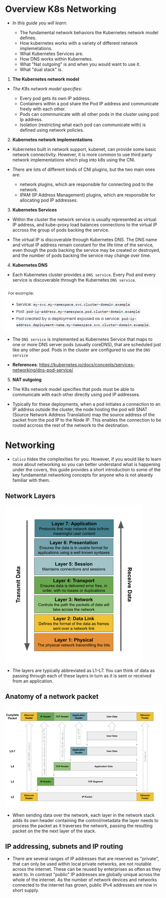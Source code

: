 # Overview K8s Networking


- *In this guide you will learn:*

  + The fundamental network behaviors the Kubernetes network model defines.
  + How kubernetes works with a variety of different network implemetations.
  + What Kubernetes Services are.
  + How DNS works within Kubernetes.
  + What "Nat outgoing" is and when you would want to use it.
  + What "dual stack" is.

1. **The Kubernetes network model**

- *The K8s network model specifies:*

  + Every pod gets its own IP address.
  + Containers within a pod share the Pod IP address and communicate freely with each other.
  + Pods can commnunicate with all other pods in the cluster using pod Ip address.
  + Isolation (restricting what each pod can communicate with) is defined using network policies.

2. **Kubernetes network implementations**

- Kubernetes built in network support, kubenet, can provide some basic network connectivity. However, it is more common to use third party network implementations which plug into k8s using the CNI.

- There are lots of different kinds of CNI plugins, but the two main ones are:
  + network plugins, which are responsible for connecting pod to the network.
  + IPAM (IP Address Management) plugins, which are responsible for allocating pod IP addresses.


3. **Kubernetes Services**

- Within the cluster the network service is usually represented as virtual IP address, and kube-proxy load balances connections to the virtual IP accross the group of pods backing the service.

- The virtual IP is discoverable through Kubernetes DNS. The DNS name and virtual IP address remain constant for the life time of the service, even though the pods backing the service may be created or destroyed, and the number of pods backing the service may change over time.

4. **Kubernetes DNS**

- Each Kubernetes cluster provides a `DNS service`. Every Pod and every service is discoverable through the Kubernetes `DNS service`.


![Service](../Image/service.png)

- The `DNS service` is implemented as Kubernetes Service that maps to one or more DNS server pods (usually coreDNS), that are scheduled just like any other pod. Pods in the cluster are configured to use the `DNS service`

- **References**: https://kubernetes.io/docs/concepts/services-networking/dns-pod-service/


5. **NAT outgoing**

- The K8s network model specifies that pods must be able to communicate with each other directly using pod IP addresses. 

- Typically for these deployments, when a pod initiates a connection to an IP address outside the cluster, the node hosting the pod  will SNAT (Source Network Address Translation) map the source address of the packet from the pod IP to the Node IP. This enables the connection to be routed accross the rest of the network to the destination.



# Networking

- `Calico` hides the complexities for you. However, if you would like to learn more about networking so you can better understand what is happening under the covers, this guide provides a short introduction to some of the key fundamental networking concepts for anyone who is not aleardy familiar with them.


## Network Layers

![Alt text](../Image/OSI.png)

- The layers are typically abbreviated as L1-L7. You can think of data as passing through each of these layers in turn as it is sent or received from an application.

## Anatomy of a network packet

![Alt text](../Image/anatomy.png)

- When sending data over the network, each layer in the network stack adds its own header containing the control/metadata the layer needs to process the packet as it traverses the network, passing the resulting packet on the the next layer of the stack. 

## IP addressing, subnets and IP routing

- There are several ranges of IP addresses that are reserved as "private", that can only be used within local private networks, are not routable across the internet. These can be reused by enterprises as often as they want to. In contrast "public" IP addresses are globally unique across the whole of the internet. As the number of network devices and networks connected to the internet has grown, public IPv4 addresses are now in short supply.


  